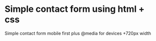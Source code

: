 # Simple contact form using html + css

Simple contact form mobile first plus @media for devices +720px width
